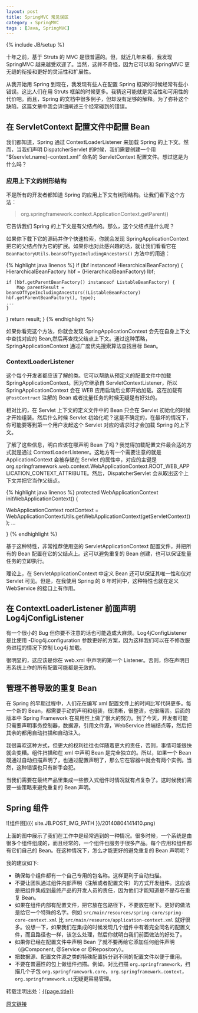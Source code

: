 ```yaml
---
layout: post
title: SpringMVC 常见误区
category : SpringMVC
tags : [Java, SpringMVC]
---
```

{% include JB/setup %}

十年之前，基于 Struts 的 MVC 是很普遍的。但，就近几年来看，我发现 SpringMVC 越来越受欢迎了。当然，这并不奇怪，因为它可以和 SpringMVC 更无缝的衔接和更好的灵活性和扩展性。

从我开始用 Spring 到现在，我发现有些人在配置 Spring 框架的时候经常有些小错误。这比人们在用 Struts 框架的时候更多。我猜这可能就是灵活性和可用性的代价吧。而且，Spring 的文档中很多例子，但却没有足够的解释。为了弥补这个缺陷，这篇文章中我会详细阐述三个经常碰到的错误。

## 在 ServletContext 配置文件中配置 Bean ##

我们都知道，Spring 通过 ContextLoaderListener 来加载 Spring 的上下文。然而，当我们声明 DispatcherServlet 的时候，我们需要创建一个用 “${servlet.name}-context.xml” 命名的 ServletContext 配置文件。想过这是为什么吗？

### 应用上下文的树形结构 ###

不是所有的开发者都知道 Spring 的应用上下文有树形结构。让我们看下这个方法：

> org.springframework.context.ApplicationContext.getParent()

它告诉我们 Spring 的上下文是有父结点的。那么，这个父结点是什么呢？

如果你下载下它的源码并作个快速检索，你就会发现 SpringApplicationContext 把它的父结点作为它的扩展。如果你也对此感兴趣的话，就让我们看看它在 `BeanFactoryUtils.beansOfTypeIncludingAncestors()` 方法中的用途：

{% highlight java linenos %}
if (lbf instanceof HierarchicalBeanFactory) { 
    HierarchicalBeanFactory hbf = (HierarchicalBeanFactory) lbf; 

    if (hbf.getParentBeanFactory() instanceof ListableBeanFactory) { 
        Map parentResult = beansOfTypeIncludingAncestors((ListableBeanFactory) hbf.getParentBeanFactory(), type); 
    ... 
    } 
} 
return result; 
} 
{% endhighlight %}

如果你看完这个方法，你就会发现 SpringApplicationContext 会先在自身上下文中查找对应的 Bean,然后再查找父结点上下文。通过这种策略，SpringApplicationContext 通过广度优先搜索算法查找目标 Bean。

### ContextLoaderListener ###

这个每个开发者都应该了解的类。它可以帮助从预定义的配置文件中加载 SpringApplicationContext。因为它继承自 ServletContextListener，所以 SpringApplicationContext 会在 WEB 应用启动后立即开始加载。这在加载有 `@PostContruct` 注解的 Bean 或者批量任务的时候无疑是有好处的。

相对比的，在 Servlet 上下文的定义文件中的 Bean 只会在 Servlet 初始化的时候才开始组装。然后什么时候 Servlet 初始化呢？这是不确定的，在最坏的情况下，你可能要等到第一个用户发起这个 Servlet 对应的请求时才会加载 Spring 的上下文。

了解了这些信息，明白应该在哪声明 Bean 了吗？我觉得加载配置文件最合适的方式就是通过 ContextLoaderListener。这地方有一个需要注意的就是 ApplicationContext 会被存储在 Servlet 的属性中，对应的主键是 org.springframework.web.context.WebApplicationContext.ROOT_WEB_APPLICATION_CONTEXT_ATTRIBUTE。然后，DispatcherServlet 会从取出这个上下文并把它当作父结点。

{% highlight java linenos %}
protected WebApplicationContext initWebApplicationContext() { 

   WebApplicationContext rootContext = WebApplicationContextUtils.getWebApplicationContext(getServletContext()); 
   ... 

} 
{% endhighlight %}

基于这种特性，非常推荐使用空的 ServletApplicationContext 配置文件，并把所有的 Bean 配置在它的父结点上。这可以避免重复的 Bean 创建，也可以保证批量任务的立即执行。

理论上，在 ServletApplicationContext 中定义 Bean 还可以保证其唯一性和仅对 Servlet 可见。但是，在我使用 Spring 的 8 年时间中，这种特性也就在定义 WebService 的接口上有作用。

## 在 ContextLoaderListener 前面声明 Log4jConfigListener ##

有一个很小的 Bug 但你要不注意的话也可能造成大麻烦。Log4jConfigListener 是比使用 -Dlog4j.configuration 参数更好的方案，因为这样我们可以在不修改服务进程的情况下控制 Log4j 加载。

很明显的，这应该是你在 web.xml 中声明的第一个 Listener。否则，你在声明日志系统上作的所有配置可能都是无效的。

## 管理不善导致的重复 Bean ##

在 Spring 的早期过程中，人们花在编写 xml 配置文件上的时间比写代码更多。每一个新的 Bean，都需要手动的声明和组装，很清晰，很整洁，也很痛苦。后面的版本中 Spring Framework 在易用性上做了很大的努力。到了今天，开发者可能只需要声明事务控制器，数据源，引用文件源，WebService 终端结点等，然后把其余的都用自动扫描和自动注入。

我很喜欢这种方式，但更大的权利往往也伴随着更大的责任，否则，事情可能很快就会变糟。组件扫描和在 xml 中声明 Bean 是完全独立的。所以，如果一个 Bean 既通过自动扫描声明了，也通过配置声明了，那么它在容器中就会有两个实例。当然，这种错误也只有新手会犯。

当我们需要在最终产品里集成一些嵌入式组件时情况就有点复杂了。这时候我们需要一些策略来避免重复的 Bean 声明。

## Spring 组件 ##

![组件图]({{ site.JB.POST_IMG_PATH }}/20140804141410.png)

上面的图中展示了我们在工作中是经常遇到的一种情况。很多时候，一个系统是由很多个组件组成的，而且经常的，一个组件也服务于很多产品。每个应用和组件都有它们自己的 Bean。在这种情况下，怎么才能更好的避免重复的 Bean 声明呢？

我的建议如下:

- 确保每个组件都有一个自己专用的包名称。这样更利于自动扫描。
- 不要让团队通过组件内部声明（注解或者配置文件）的方式开发组件。这应该是把组件集成到最终产品的开发人员的责任，因为他们才能知道是不是存在重复 Bean。
- 如果在组件内部有配置文件，把它放在包路径下，不要放在根下。更好的做法是给它一个特殊的名字。例如 `src/main/resources/spring-core/spring-core-context.xml` 比 `src/main/resource/application-context.xml` 就好很多。设想一下，如果我们在集成的时候发现几个组件中有着完全同名的配置文件，而且路径也一样，该怎么处理，然后你就明白我们前面做法的好处了。
- 如果你已经在配置文件中声明 Bean 了就不要再给它添加任何组件声明（@Component, @Service or @Repository）。
- 把数据源、配置文件源之类的特殊配置拆分到不同的配置文件以便于重用。
- 不要在普遍性的包上做组件扫描。例如，对比扫描 `org.springframework`，扫描几个子包 `org.springframework.core`，`org.springframework.context`，`org.springframework.ui`无疑更容易管理。

转载注明出处：[{{page.title}}]({{permalink}})

[原文链接](http://sgdev-blog.blogspot.com/2014/07/spring-mvc-common-mistakes.html "Common mistakes when using Spring MVC")